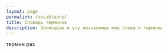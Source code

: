 ```yaml
---
layout: page
permalink: /vocabluary/
title: Словарь терминов
description: Записываю и учу незнакомые мне слова и термины
---
```


термин раз
